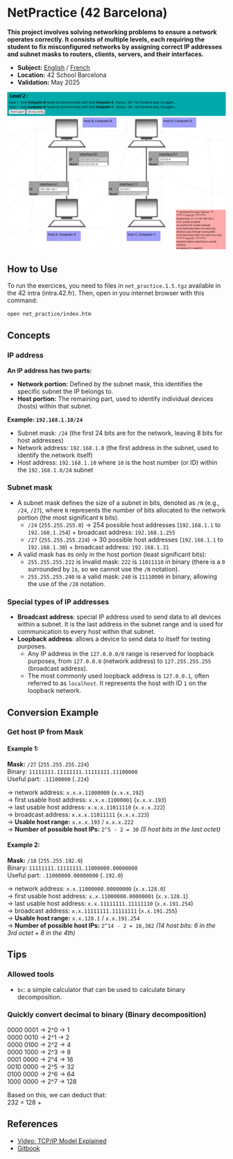 # NetPractice (42 Barcelona)

**This project involves solving networking problems to ensure a network operates correctly. It consists of multiple levels, each requiring the student to fix misconfigured networks by assigning correct IP addresses and subnet masks to routers, clients, servers, and their interfaces.**

- **Subject:** [English](subject/en.subject.pdf) / [French](subject/fr.subject.pdf)
- **Location:** 42 School Barcelona
- **Validation:** May 2025

![NetPractice 42 Barcelona](images/netpractice-42.png "NetPractice 42 Barcelona project GIF")

## How to Use

To run the exercices, you need to files in `net_practice.1.5.tgz` available in the 42 intra (intra.42.fr).
Then, open in you internet browser with this command:

```bash
open net_practice/index.htm
```

## Concepts

### IP address

**An IP address has two parts:**
- **Network portion:** Defined by the subnet mask, this identifies the specific subnet the IP belongs to.
- **Host portion:** The remaining part, used to identify individual devices (hosts) within that subnet.

**Example: `192.168.1.10/24`**
- Subnet mask: `/24` (the first 24 bits are for the network, leaving 8 bits for host addresses)
- Network address: `192.168.1.0` (the first address in the subnet, used to identify the network itself)
- Host address: `192.168.1.10` where `10` is the host number (or ID) within the `192.168.1.0/24` subnet

### Subnet mask

- A subnet mask defines the size of a subnet in bits, denoted as `/N` (e.g., `/24`, `/27`), where `N` represents the number of bits allocated to the network portion (the most significant `N` bits).
	- `/24` (`255.255.255.0`) → 254 possible host addresses (`192.168.1.1` to `192.168.1.254`) + broadcast address: `192.168.1.255`
	- `/27` (`255.255.255.224`) → 30 possible host addresses (`192.168.1.1` to `192.168.1.30`) + broadcast address: `192.168.1.31`
- A valid mask has `0`s only in the host portion (least significant bits):
	- `255.255.255.222` is invalid mask: `222` is `11011110` in binary (there is a `0` surrounded by `1`s, so we cannot use the `/N` notation).
	- `255.255.255.240` is a valid mask: `240` is `11110000` in binary, allowing the use of the `/28` notation.

### Special types of IP addresses

- **Broadcast address**: special IP address used to send data to all devices within a subnet. It is the last address in the subnet range and is used for communication to every host within that subnet.
- **Loopback address**: allows a device to send data to itself for testing purposes.
	- Any IP address in the `127.0.0.0/8` range is reserved for loopback purposes, from `127.0.0.0` (network address) to `127.255.255.255` (broadcast address).
	- The most commonly used loopback address is `127.0.0.1`, often referred to as `localhost`. It represents the host with ID `1` on the loopback network.

## Conversion Example

### Get host IP from Mask

#### Example 1:

**Mask:** `/27` (`255.255.255.224`)\
Binary: `11111111.11111111.11111111.11100000`\
Useful part:					      `.11100000`			 (`.224`)

→ network address:			 `x.x.x.11000000`		(`x.x.x.192`)\
→ first usable host address:	 `x.x.x.11000001`		(`x.x.x.193`)\
→ last usable host address:	 `x.x.x.11011110`		(`x.x.x.222`)\
→ broadcast address:			 `x.x.x.11011111`		(`x.x.x.223`)\
→ **Usable host range:** `x.x.x.193` / `x.x.x.222`\
→ **Number of possible host IPs:** `2^5 - 2 = 30` *(5 host bits in the last octet)*

#### Example 2:

**Mask:** `/18` (`255.255.192.0`)\
Binary: `11111111.11111111.11000000.00000000`\
Useful part: `.11000000.00000000` (`.192.0`)

→ network address: `x.x.11000000.00000000` (`x.x.128.0`)\
→ first usable host address: `x.x.11000000.00000001` (`x.x.128.1`)\
→ last usable host address: `x.x.11111111.11111110` (`x.x.191.254`)\
→ broadcast address: `x.x.11111111.11111111` (`x.x.191.255`)\
→ **Usable host range:** `x.x.128.1` / `x.x.191.254`\
→ **Number of possible host IPs:** `2^14 - 2 = 16,382` *(14 host bits: 6 in the 3rd octet + 8 in the 4th)*

## Tips

### Allowed tools

- `bc`: a simple calculator that can be used to calculate binary decomposition.

### Quickly convert decimal to binary (Binary decomposition)

0000 0001 -> 2^0 -> 1\
0000 0010 -> 2^1 -> 2\
0000 0100 -> 2^2 -> 4\
0000 1000 -> 2^3 -> 8\
0001 0000 -> 2^4 -> 16\
0010 0000 -> 2^5 -> 32\
0100 0000 -> 2^6 -> 64\
1000 0000 -> 2^7 -> 128

Based on this, we can deduct that:\
232 = 128 + 

## References

- [Video: TCP/IP Model Explained](https://www.youtube.com/watch?v=OTwp3xtd4dg)
- [Gitbook](https://42-cursus.gitbook.io/guide/rank-04/netpractice/theory)